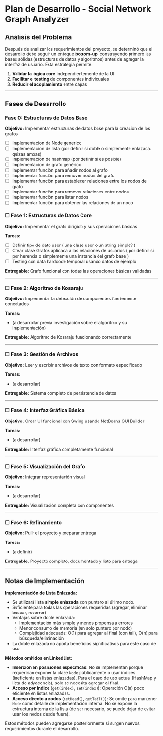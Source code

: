 # Plan de Desarrollo - Social Network Graph Analyzer

## Análisis del Problema

Después de analizar los requerimientos del proyecto, se determinó que el desarrollo debe seguir un enfoque **bottom-up**, construyendo primero las bases sólidas (estructuras de datos y algoritmos) antes de agregar la interfaz de usuario. Esta estrategia permite:

1. **Validar la lógica core** independientemente de la UI
2. **Facilitar el testing** de componentes individuales
3. **Reducir el acoplamiento** entre capas

---

## Fases de Desarrollo

### Fase 0: Estructuras de Datos Base
**Objetivo:** Implementar estructuras de datos base para la creacion de los grafos
- [ ] Implementacion de Node generico
- [ ] Implementacion de lista (por definir si doble o simplemente enlazada. quizas ambas)
- [ ] Implementacion de hashmap (por definir si es posible)
- [ ] Implementacion de grafo genérico
- [ ] Implementar función para añadir nodos al grafo
- [ ] Implementar función para remover nodos del grafo
- [ ] Implementar función para establecer relaciones entre los nodos del grafo
- [ ] Implementar función para remover relaciones entre nodos
- [ ] Implementar función para listar nodos
- [ ] Implementar función para obtener las relaciones de un nodo

### ☐ Fase 1: Estructuras de Datos Core
**Objetivo:** Implementar el grafo dirigido y sus operaciones básicas

**Tareas:**
- [ ] Definir tipo de dato user ( una clase user o un string simple? )
- [ ] Crear clase Grafos aplicada a las relaciones de usuarios ( por definir si por herencia o simplemente una instancia del grafo base )
- [ ] Testing con data hardcode temporal usando datos de ejemplo

**Entregable:** Grafo funcional con todas las operaciones básicas validadas

---

### ☐ Fase 2: Algoritmo de Kosaraju
**Objetivo:** Implementar la detección de componentes fuertemente conectados

**Tareas:**
- (a desarrollar previa investigación sobre el algoritmo y su implementación)

**Entregable:** Algoritmo de Kosaraju funcionando correctamente

---

### ☐ Fase 3: Gestión de Archivos
**Objetivo:** Leer y escribir archivos de texto con formato especificado

**Tareas:**
- (a desarrollar)

**Entregable:** Sistema completo de persistencia de datos

---

### ☐ Fase 4: Interfaz Gráfica Básica
**Objetivo:** Crear UI funcional con Swing usando NetBeans GUI Builder

**Tareas:**
- (a desarrollar)

**Entregable:** Interfaz gráfica completamente funcional

---

### ☐ Fase 5: Visualización del Grafo
**Objetivo:** Integrar representación visual

**Tareas:**
- (a desarrollar)

**Entregable:** Visualización completa con componentes

---

### ☐ Fase 6: Refinamiento
**Objetivo:** Pulir el proyecto y preparar entrega

**Tareas:**
- (a definir)

**Entregable:** Proyecto completo, documentado y listo para entrega

---

## Notas de Implementación

**Implementación de Lista Enlazada:**
- Se utilizará lista **simple enlazada** con puntero al último nodo.
- Suficiente para todas las operaciones requeridas (agregar, eliminar, buscar, recorrer)
- Ventajas sobre doble enlazada:
  - Implementación más simple y menos propensa a errores
  - Menor consumo de memoria (un solo puntero por nodo)
  - Complejidad adecuada: O(1) para agregar al final (con tail), O(n) para búsqueda/eliminación
- La doble enlazada no aporta beneficios significativos para este caso de uso

**Métodos omitidos en LinkedList:**
- **Inserción en posiciones específicas**: No se implementan porque requerirían exponer la clase `Node` públicamente o usar índices (ineficiente en listas enlazadas). Para el caso de uso actual (HashMap y lista de adyacencia), solo se necesita agregar al final.
- **Acceso por índice** (`get(index)`, `set(index)`): Operación O(n) poco eficiente en listas enlazadas.
- **Acceso directo a nodos** (`getHead()`, `getTail()`): Se omite para mantener `Node` como detalle de implementación interna. No se expone la estructura interna de la lista (de ser necesario, se puede dejar de evitar usar los nodos desde fuera).

Estos métodos pueden agregarse posteriormente si surgen nuevos requerimientos durante el desarrollo.
